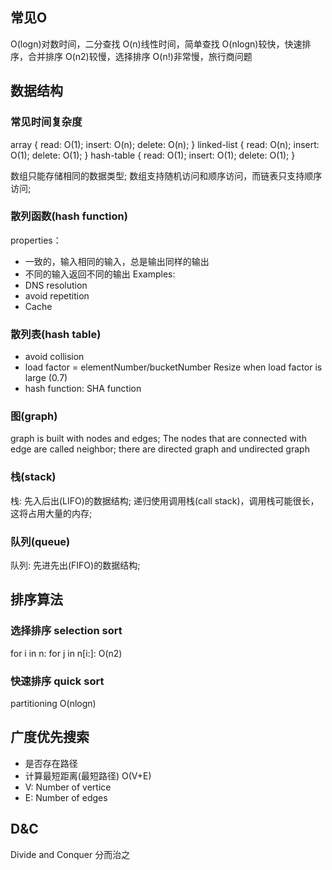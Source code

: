 ## 常见O
O(logn)对数时间，二分查找
O(n)线性时间，简单查找
O(nlogn)较快，快速排序，合并排序
O(n2)较慢，选择排序
O(n!)非常慢，旅行商问题



## 数据结构

### 常见时间复杂度
array {
	read: O(1);
	insert: O(n);
	delete: O(n);
}
linked-list {
	read: O(n);
	insert: O(1);
	delete: O(1);
}
hash-table {
	read: O(1);
	insert: O(1);
	delete: O(1);
}

数组只能存储相同的数据类型;
数组支持随机访问和顺序访问，而链表只支持顺序访问;

### 散列函数(hash function)
properties：
- 一致的，输入相同的输入，总是输出同样的输出
- 不同的输入返回不同的输出
Examples:
- DNS resolution
- avoid repetition
- Cache

### 散列表(hash table)
- avoid collision
- load factor = elementNumber/bucketNumber
Resize when load factor is large (0.7)
- hash function: SHA function

### 图(graph)
graph is built with nodes and edges;
The nodes that are connected with edge are called neighbor;
there are directed graph and undirected graph

### 栈(stack)
栈: 先入后出(LIFO)的数据结构;
递归使用调用栈(call stack)，调用栈可能很长，这将占用大量的内存;

### 队列(queue)
队列: 先进先出(FIFO)的数据结构;




## 排序算法

### 选择排序 selection sort
for i in n:
	for j in n[i:]:
O(n2)

### 快速排序 quick sort
partitioning
O(nlogn)



## 广度优先搜索
- 是否存在路径
- 计算最短距离(最短路径)
O(V+E)
- V: Number of vertice
- E: Number of edges






## D&C
Divide and Conquer 分而治之







